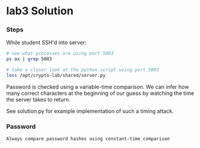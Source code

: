 # lab3 Solution

### Steps

While student SSH'd into server:
```bash
# see what processes are using port 5003
ps ax | grep 5003

# take a closer look at the python script using port 5003
less /opt/crypto-lab/shared/server.py
```

Password is checked using a variable-time comparison.  We can infer how many correct characters at the beginning of our guess by watching the time the server takes to return.

See solution.py for example implementation of such a timing attack.


### Password

```
Always compare password hashes using constant-time comparison
```
